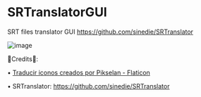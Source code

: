 # SRTranslatorGUI
SRT files translator GUI
https://github.com/sinedie/SRTranslator

![image](https://user-images.githubusercontent.com/30755854/220760013-dd6ae910-9329-473c-b6d3-68246551a7f2.png)

💝Credits💝:

• <a href="https://www.flaticon.es/iconos-gratis/traducir" title="traducir iconos">Traducir iconos creados por Pikselan - Flaticon</a>

• SRTranslator: https://github.com/sinedie/SRTranslator
